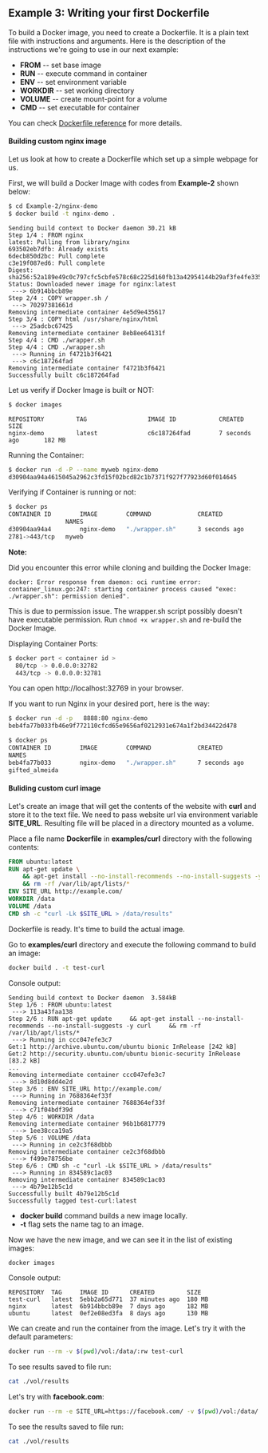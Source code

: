 ## Example 3: Writing your first Dockerfile

To build a Docker image, you need to create a Dockerfile. It is a plain text file with instructions and arguments. Here is the description of the instructions we're going to use in our next example:

* **FROM** -- set base image
* **RUN** -- execute command in container
* **ENV** -- set environment variable
* **WORKDIR** -- set working directory
* **VOLUME** -- create mount-point for a volume
* **CMD** -- set executable for container

You can check [Dockerfile reference](https://docs.docker.com/engine/reference/builder/) for more details.

#### Building custom nginx image

Let us look at how to create a Dockerfile which set up a simple webpage for us.

First, we will build a Docker Image with codes from **Example-2** shown below:
```bash
$ cd Example-2/nginx-demo
$ docker build -t nginx-demo .
```
```
Sending build context to Docker daemon 30.21 kB
Step 1/4 : FROM nginx
latest: Pulling from library/nginx
693502eb7dfb: Already exists
6decb850d2bc: Pull complete
c3e19f087ed6: Pull complete
Digest: sha256:52a189e49c0c797cfc5cbfe578c68c225d160fb13a42954144b29af3fe4fe335
Status: Downloaded newer image for nginx:latest
 ---> 6b914bbcb89e
Step 2/4 : COPY wrapper.sh /
 ---> 70297381661d
Removing intermediate container 4e5d9e435617
Step 3/4 : COPY html /usr/share/nginx/html
 ---> 25adcbc67425
Removing intermediate container 8eb8ee64131f
Step 4/4 : CMD ./wrapper.sh
Step 4/4 : CMD ./wrapper.sh
 ---> Running in f4721b3f6421
 ---> c6c187264fad
Removing intermediate container f4721b3f6421
Successfully built c6c187264fad
```

Let us verify if Docker Image is built or NOT:
```bash
$ docker images
```
```
REPOSITORY         TAG                 IMAGE ID            CREATED             SIZE
nginx-demo         latest              c6c187264fad        7 seconds ago       182 MB
```

Running the Container:
```bash
$ docker run -d -P --name myweb nginx-demo
d30904aa94a4615045a2962c3fd15f02bcd82c1b7371f927f77923d60f014645
```

Verifying if Container is running or not:
```bash
$ docker ps
CONTAINER ID        IMAGE        COMMAND             CREATED             STATUS              PORTS                           
                NAMES
d30904aa94a4        nginx-demo   "./wrapper.sh"      3 seconds ago       Up 2 seconds        0.0.0.0:32782->80/tcp, 0.0.0.0:3
2781->443/tcp   myweb
```

**Note:**

Did you encounter this error while cloning and building the Docker Image:

```
docker: Error response from daemon: oci runtime error: container_linux.go:247: starting container process caused "exec: ./wrapper.sh": permission denied".
```

This is due to permission issue. The wrapper.sh script possibly doesn't have executable permission. Run `chmod +x wrapper.sh` and re-build the Docker Image.

Displaying Container Ports:
```bash
$ docker port < container id >
  80/tcp -> 0.0.0.0:32782
  443/tcp -> 0.0.0.0:32781
```

You can open http://localhost:32769 in your browser.

If you want to run Nginx in your desired port, here is the way:

```bash
$ docker run -d -p   8888:80 nginx-demo
beb4fa77b033fb46e9f772110cfcd65e9656af0212931e674a1f2bd34422d478

$ docker ps
CONTAINER ID        IMAGE        COMMAND             CREATED             STATUS              PORTS                           
NAMES
beb4fa77b033        nginx-demo   "./wrapper.sh"      7 seconds ago       Up 5 seconds        443/tcp, 0.0.0.0:8888->80/tcp   
gifted_almeida
```

#### Buliding custom curl image
Let's create an image that will get the contents of the website with **curl** and store it to the text file. We need to pass website url via environment variable **SITE_URL**. Resulting file will be placed in a directory mounted as a volume.

Place a file name **Dockerfile** in **examples/curl** directory with the following contents:

```dockerfile
FROM ubuntu:latest
RUN apt-get update \
    && apt-get install --no-install-recommends --no-install-suggests -y curl \
    && rm -rf /var/lib/apt/lists/*
ENV SITE_URL http://example.com/
WORKDIR /data
VOLUME /data
CMD sh -c "curl -Lk $SITE_URL > /data/results"
```

Dockerfile is ready. It's time to build the actual image.

Go to **examples/curl** directory and execute the following command to build an image:

```bash
docker build . -t test-curl
```

Console output:

```
Sending build context to Docker daemon  3.584kB
Step 1/6 : FROM ubuntu:latest
 ---> 113a43faa138
Step 2/6 : RUN apt-get update     && apt-get install --no-install-recommends --no-install-suggests -y curl     && rm -rf /var/lib/apt/lists/*
 ---> Running in ccc047efe3c7
Get:1 http://archive.ubuntu.com/ubuntu bionic InRelease [242 kB]
Get:2 http://security.ubuntu.com/ubuntu bionic-security InRelease [83.2 kB]
...
Removing intermediate container ccc047efe3c7
 ---> 8d10d8dd4e2d
Step 3/6 : ENV SITE_URL http://example.com/
 ---> Running in 7688364ef33f
Removing intermediate container 7688364ef33f
 ---> c71f04bdf39d
Step 4/6 : WORKDIR /data
Removing intermediate container 96b1b6817779
 ---> 1ee38cca19a5
Step 5/6 : VOLUME /data
 ---> Running in ce2c3f68dbbb
Removing intermediate container ce2c3f68dbbb
 ---> f499e78756be
Step 6/6 : CMD sh -c "curl -Lk $SITE_URL > /data/results"
 ---> Running in 834589c1ac03
Removing intermediate container 834589c1ac03
 ---> 4b79e12b5c1d
Successfully built 4b79e12b5c1d
Successfully tagged test-curl:latest
```

* **docker build** command builds a new image locally.
* **-t** flag sets the name tag to an image.

Now we have the new image, and we can see it in the list of existing images:

```bash
docker images
```

Console output:

```
REPOSITORY  TAG     IMAGE ID      CREATED         SIZE
test-curl   latest  5ebb2a65d771  37 minutes ago  180 MB
nginx       latest  6b914bbcb89e  7 days ago      182 MB
ubuntu      latest  0ef2e08ed3fa  8 days ago      130 MB
```

We can create and run the container from the image. Let's try it with the default parameters:

```bash
docker run --rm -v $(pwd)/vol:/data/:rw test-curl
```

To see results saved to file run:

```bash
cat ./vol/results
```

Let's try with **facebook.com**:

```bash
docker run --rm -e SITE_URL=https://facebook.com/ -v $(pwd)/vol:/data/:rw test-curl
```

To see the results saved to file run:

```bash
cat ./vol/results
```
